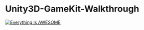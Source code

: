 # Unity3D-GameKit-Walkthrough
[![Everything Is AWESOME](https://assetstorev1-prd-cdn.unity3d.com/key-image/9b01fb8d-6fd7-4bf9-80f6-f383c19e9aa8.webp)](https://youtu.be/STThgBZ5LUk "Unity3D-Walkthrough")
